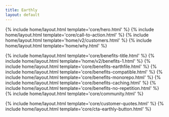 ```yaml
---
title: Earthly
layout: default
---
```


{% include home/layout.html template='core/hero.html' %}
{% include home/layout.html template='core/call-to-action.html' %}
{% include home/layout.html template='home/v2/customers.html' %}
{% include home/layout.html template='home/why.html' %}

{% include home/layout.html template='core/benefits-title.html' %}
{% include home/layout.html template='home/v2/benefits-1.html' %}
{% include home/layout.html template='core/benefits-earthfile.html' %}
{% include home/layout.html template='core/benefits-compatible.html' %}
{% include home/layout.html template='core/benefits-monorepo.html' %}
{% include home/layout.html template='core/benefits-caching.html' %}
{% include home/layout.html template='core/benefits-no-repetition.html' %}
{% include home/layout.html template='core/community.html' %}

{% include home/layout.html template='core/customer-quotes.html' %}
{% include home/layout.html template='core/cta-earthly-button.html' %}
